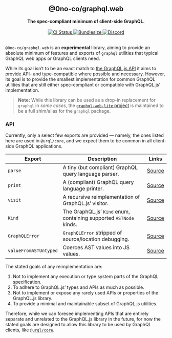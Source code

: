 <div align="center">
  <h2>@0no-co/graphql.web</h2>
  <strong>The spec-compliant minimum of client-side GraphQL.</strong>
  <br />
  <br />
  <a href="https://github.com/0no-co/graphql.web/actions/workflows/release.yml">
    <img alt="CI Status" src="https://github.com/0no-co/graphql.web/actions/workflows/release.yml/badge.svg?branch=main" />
  </a>
  <a href="https://npmjs.com/package/@0no-co/graphql.web">
    <img alt="Bundlesize" src="https://deno.bundlejs.com/?q=@0no-co/graphql.web&badge" />
  </a>
  <a href="https://urql.dev/discord">
    <img alt="Discord" src="https://img.shields.io/discord/1082378892523864074?color=7389D8&label&logo=discord&logoColor=ffffff" />
  </a>
  <br />
  <br />
</div>

`@0no-co/graphql.web` is an **experimental** library, aiming to provide an
absolute minimum of features and exports of `graphql` utilities that typical
GraphQL web apps or GraphQL clients need.

While its goal isn’t to be an exact match to [the GraphQL.js
API](https://graphql.org/graphql-js/graphql/) it aims to provide API- and
type-compatible where possible and necessary. However, its goal is to provide
the smallest implementation for common GraphQL utilities that are still either
spec-compliant or compatible with GraphQL.js’ implementation.

> **Note:** While this library can be used as a drop-in replacement for
> `graphql` in _some cases_, the [`graphql-web-lite`
> project](https://github.com/0no-co/graphql-web-lite) is maintained to be
> a full shim/alias for the `graphql` package.

### API

Currently, only a select few exports are provided — namely, the ones listed here
are used in `@urql/core`, and we expect them to be common in all client-side
GraphQL applications.

| Export | Description | Links |
| --- | ----------- | -------- |
| `parse` | A tiny (but compliant) GraphQL query language parser. | [Source](./src/parser.ts) |
| `print` | A (compliant) GraphQL query language printer. | [Source](./src/printer.ts) |
| `visit` | A recursive reimplementation of GraphQL.js’ visitor. | [Source](./src/printer.ts) |
| `Kind` | The GraphQL.js’ `Kind` enum, containing supported `ASTNode` kinds. | [Source](./src/kind.ts) |
| `GraphQLError` | `GraphQLError` stripped of source/location debugging. | [Source](./src/kind.ts) |
| `valueFromASTUntyped` | Coerces AST values into JS values. | [Source](./src/values.ts) |

The stated goals of any reimplementation are:
1. Not to implement any execution or type system parts of the GraphQL
   specification.
2. To adhere to GraphQL.js’ types and APIs as much as possible.
3. Not to implement or expose any rarely used APIs or properties of the
   GraphQL.js library.
4. To provide a minimal and maintainable subset of GraphQL.js utilities.

Therefore, while we can foresee implementing APIs that are entirely separate and
unrelated to the GraphQL.js library in the future, for now the stated goals are
designed to allow this library to be used by GraphQL clients, like
[`@urql/core`](https://github.com/urql-graphql/urql).
